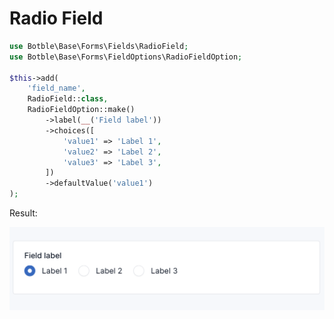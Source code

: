# Radio Field

```php
use Botble\Base\Forms\Fields\RadioField;
use Botble\Base\Forms\FieldOptions\RadioFieldOption;

$this->add(
    'field_name', 
    RadioField::class, 
    RadioFieldOption::make()
        ->label(__('Field label'))
        ->choices([
            'value1' => 'Label 1',
            'value2' => 'Label 2',
            'value3' => 'Label 3',
        ])
        ->defaultValue('value1')
);
```

Result:

![Form radio](./images/form-radio.png)
```